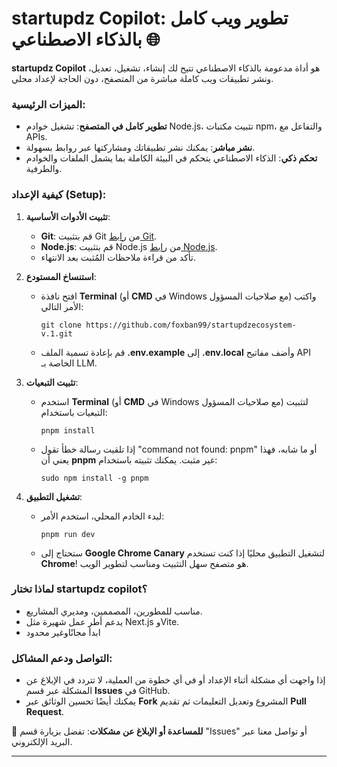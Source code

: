 
# **startupdz Copilot: تطوير ويب كامل بالذكاء الاصطناعي 🌐**

**startupdz Copilot** هو أداة مدعومة بالذكاء الاصطناعي تتيح لك إنشاء، تشغيل، تعديل، ونشر تطبيقات ويب كاملة مباشرة من المتصفح، دون الحاجة لإعداد محلي.

### **الميزات الرئيسية:**
- **تطوير كامل في المتصفح**: تشغيل خوادم Node.js، تثبيت مكتبات npm، والتفاعل مع APIs.
- **نشر مباشر**: يمكنك نشر تطبيقاتك ومشاركتها عبر روابط بسهولة.
- **تحكم ذكي**: الذكاء الاصطناعي يتحكم في البيئة الكاملة بما يشمل الملفات والخوادم والطرفية.

### **كيفية الإعداد (Setup):**
1. **تثبيت الأدوات الأساسية**:
   - **Git**: قم بتثبيت Git من [رابط Git](https://git-scm.com/downloads).
   - **Node.js**: قم بتثبيت Node.js من [رابط Node.js](https://nodejs.org/en/download/).
   - تأكد من قراءة ملاحظات المُثبت بعد الانتهاء.

2. **استنساخ المستودع**:
   - افتح نافذة **Terminal** (أو **CMD** في Windows مع صلاحيات المسؤول) واكتب الأمر التالي:
     ```
     git clone https://github.com/foxban99/startupdzecosystem-v.1.git
     ```
   - قم بإعادة تسمية الملف **.env.example** إلى **.env.local** وأضف مفاتيح API الخاصة بـ LLM.

3. **تثبيت التبعيات**:
   - استخدم **Terminal** (أو **CMD** في Windows مع صلاحيات المسؤول) لتثبيت التبعيات باستخدام:
     ```
     pnpm install
     ```
   - إذا تلقيت رسالة خطأ تقول "command not found: pnpm" أو ما شابه، فهذا يعني أن **pnpm** غير مثبت. يمكنك تثبيته باستخدام:
     ```
     sudo npm install -g pnpm
     ```

4. **تشغيل التطبيق**:
   - لبدء الخادم المحلي، استخدم الأمر:
     ```
     pnpm run dev
     ```
   - ستحتاج إلى **Google Chrome Canary** لتشغيل التطبيق محليًا إذا كنت تستخدم **Chrome**! هو متصفح سهل التثبيت ومناسب لتطوير الويب.

### **لماذا تختار startupdz copilot؟**
- مناسب للمطورين، المصممين، ومديري المشاريع.
- يدعم أطر عمل شهيرة مثل Next.js وVite.
- ابدأ مجانًاوغير محدود

### **التواصل ودعم المشاكل**:
- إذا واجهت أي مشكلة أثناء الإعداد أو في أي خطوة من العملية، لا تتردد في الإبلاغ عن المشكلة عبر قسم **Issues** في GitHub.
- يمكنك أيضًا تحسين الوثائق عبر **Fork** المشروع وتعديل التعليمات ثم تقديم **Pull Request**.

📧 **للمساعدة أو الإبلاغ عن مشكلات**: تفضل بزيارة قسم "Issues" أو تواصل معنا عبر البريد الإلكتروني.

---
